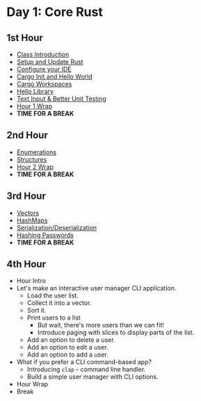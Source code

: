# Day 1: Core Rust

## 1st Hour

* [Class Introduction](./hour1/class_intro.md)
* [Setup and Update Rust](./hour1/setup_rust.md)
* [Configure your IDE](./hour1/setup_ide.md)
* [Cargo Init and Hello World](./hour1/hello_world.md)
* [Cargo Workspaces](./hour1/workspaces.md)
* [Hello Library](./hour1/hello_library.md)
* [Text Input & Better Unit Testing](./hour1/simple_login_test.md)
* [Hour 1 Wrap](./hour1/hour_1_wrap.md)
* **TIME FOR A BREAK**

## 2nd Hour

* [Enumerations](./hour2/enums.md)
* [Structures](./hour2/structs.md)
* [Hour 2 Wrap](./hour2/hour_2_wrap.md)
* **TIME FOR A BREAK**

## 3rd Hour

* [Vectors](./hour3/vectors.md)
* [HashMaps](./hour3/hashmaps.md)
* [Serialization/Deserialization](./hour3/serialization.md)
* [Hashing Passwords](./hour3/hashing.md)
* **TIME FOR A BREAK**

## 4th Hour

* Hour Intro
* Let's make an interactive user manager CLI application.
    * Load the user list.
    * Collect it into a vector.
    * Sort it.
    * Print users to a list
        * But wait, there's more users than we can fit!
        * Introduce paging with slices to display parts of the list.
    * Add an option to delete a user.
    * Add an option to edit a user.
    * Add an option to add a user.
* What if you prefer a CLI command-based app?
    * Introducing `clap` - command line handler.
    * Build a simple user manager with CLI options.
* Hour Wrap
* Break
